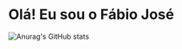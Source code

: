 # Olá! Eu sou o Fábio José 
![Anurag's GitHub stats](https://github-readme-stats.vercel.app/api?username=anuraghazra&show_icons=true)
